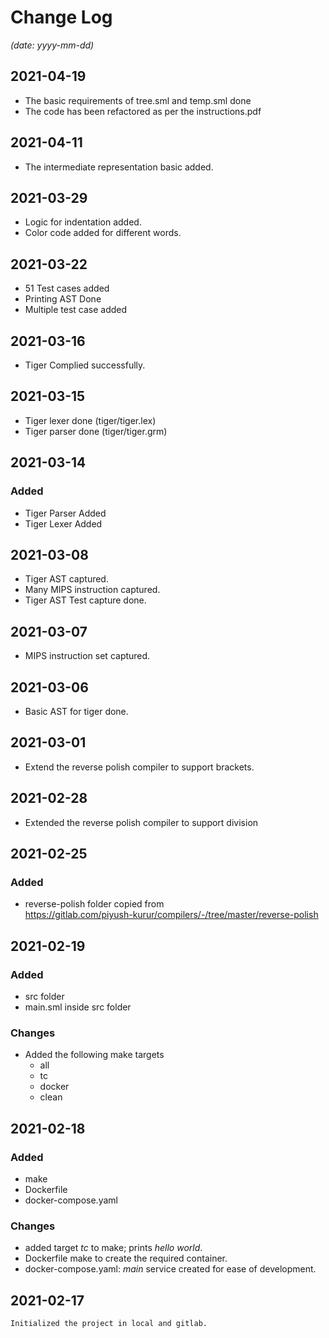 # Change Log 

  _(date: yyyy-mm-dd)_

## 2021-04-19
- The basic requirements of tree.sml and temp.sml done
- The code has been refactored as per the instructions.pdf
## 2021-04-11
- The intermediate representation basic added.

## 2021-03-29
- Logic for indentation added.
- Color code added for different words.
## 2021-03-22
- 51 Test cases added
- Printing AST Done
- Multiple test case added
## 2021-03-16
- Tiger Complied successfully.

## 2021-03-15

- Tiger lexer done (tiger/tiger.lex)
- Tiger parser done (tiger/tiger.grm) 
## 2021-03-14
### Added
- Tiger Parser Added
- Tiger Lexer Added
## 2021-03-08
- Tiger AST captured.
- Many MIPS instruction captured.
- Tiger AST Test capture done.
## 2021-03-07
- MIPS instruction set captured.
## 2021-03-06
- Basic AST for tiger done.

## 2021-03-01
- Extend the reverse polish compiler to support brackets.
## 2021-02-28
- Extended the reverse polish compiler to support division
## 2021-02-25
### Added
- reverse-polish folder copied from <br>
  https://gitlab.com/piyush-kurur/compilers/-/tree/master/reverse-polish
## 2021-02-19

### Added
- src folder
- main.sml inside src folder

### Changes
- Added the following make targets
  - all
  - tc
  - docker
  - clean

## 2021-02-18
### Added
- make
- Dockerfile
- docker-compose.yaml
### Changes
- added target _tc_ to make; prints _hello world_.
- Dockerfile make to create the required container.
- docker-compose.yaml: _main_ service created for ease of development.
## 2021-02-17
    Initialized the project in local and gitlab.
